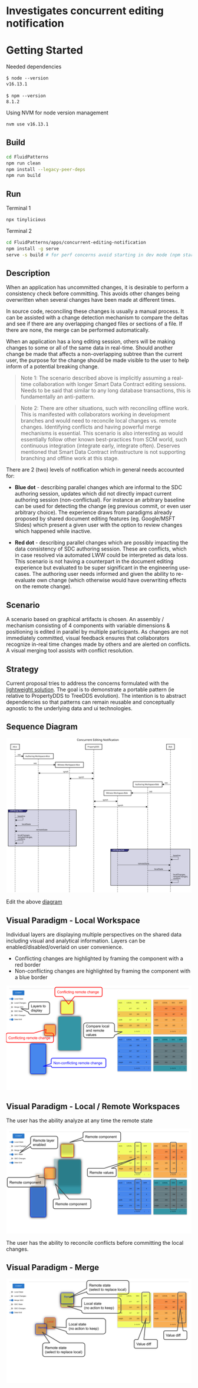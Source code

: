 # Investigates concurrent editing notification

# Getting Started

Needed dependencies
```
$ node --version
v16.13.1

$ npm --version
8.1.2
```

Using NVM for node version management
```sh
nvm use v16.13.1
```
## Build

```sh
cd FluidPatterns
npm run clean
npm install --legacy-peer-deps
npm run build
```


## Run

Terminal 1

```sh
npx tinylicious
```

Terminal 2

```sh
cd FluidPatterns/apps/concurrent-editing-notification
npm install -g serve
serve -s build # for perf concerns avoid starting in dev mode (npm start)
```

## Description
When an application has uncommitted changes, it is desirable to perform a consistency check before committing. This avoids other changes being overwritten when several changes have been made at different times.

In source code, reconciling these changes is usually a manual process. It can be assisted with a change detection mechanism to compare the deltas and see if there are any overlapping changed files or sections of a file. If there are none, the merge can be performed automatically.

When an application has a long editing session, others will be making changes to some or all of the same data in real-time. Should another change be made that affects a non-overlapping subtree than the current user, the purpose for the change should be made visible to the user to help inform of a potential breaking change.


> Note 1: The scenario described above is implicitly assuming a real-time collaboration with longer Smart Data Contract editing sessions. Needs to be said that similar to any long database transactions, this is fundamentally an anti-pattern.

> Note 2: There are other situations, such with reconciling offline work. This is manifested with collaborators working in development branches and would need to reconcile local changes vs. remote changes. Identifying conflicts and having powerful merge mechanisms is essential. This scenario is also interesting as would essentially follow other known best-practices from SCM world, such continuous integration (integrate early, integrate often). Deserves mentioned that Smart Data Contract infrastructure is not supporting branching and offline work at this stage.

There are 2 (two) levels of notification which in general needs accounted for:

- __Blue dot__ - describing parallel changes which are informal to the SDC authoring session, updates which did not directly impact current authoring session (non-conflictual). For instance an arbitrary baseline can be used for detecting the change (eg previous commit, or even user arbitrary choice). The experience draws from paradigms already proposed by shared document editing features (eg. Google/MSFT Slides) which present a given user with the option to review changes which happened while inactive.

- __Red dot__ - describing parallel changes which are possibly impacting the data consistency of SDC authoring session. These are conflicts, which in case resolved via automated LWW could be interpreted as data loss. This scenario is not having a counterpart in the document editing experience but evaluated to be super significant in the engineering use-cases. The authoring user needs informed and given the ability to re-evaluate own change (which otherwise would have overwriting effects on the remote change).

## Scenario

A scenario based on graphical artifacts is chosen. An assembly / mechanism consisting of 4 components with variable dimensions & positioning is edited in parallel by multiple participants. As changes are not immediately committed, visual feedback ensures that collaborators recognize in-real time changes made by others and are alerted on conflicts. A visual merging tool assists with conflict resolution. 

## Strategy

Current proposal tries to address the concerns formulated with the [lightweight solution](../concurrent-editing-notification-light/). The goal is to demonstrate a portable pattern (ie relative to PropertyDDS to TreeDDS evolution). The intention is to abstract dependencies so that patterns can remain reusable and conceptually agnostic to the underlying data and ui technologies. 


## Sequence Diagram

![Sequence Diagram](./img/sequence.svg)

Edit the above [diagram](https://sequencediagram.org/index.html#initialData=C4S2BsFMAIGEHsB2BjArgJ3ZRxoFEATMERAc2gDl5QAzEZAQ1CQCgWAHB9UZETnaAEFw9SBy48+DAYNTAAFvHQlyAdSUBrAM6dkkALTDR47vSkDVYRJC1bo69Nt0Gjek5P64ACunjtI3ACeACLBAMruZp72VjZ2Dk4MevoAQvAARpG80bIKSir2mjpJBmmZnKbZ0rhlbK4GAHwAVLmKymSFjsXJ9QBcJGAs9frNlsDWtp2JPSJ6-YiDQ3JtBQndLrOQADwjPn4BwCHhvVqBKPIsYxPxRc6GmzsNe-5BoWEnZ8gXLGUjLcv5DprO5leaDX6jWKTYElVIZMHANiXKE3LogjKPZ4HI7vU7nJZ5dpqW6wsqY3wvQ5vD74likXyodjQADEACYaKzIAB2dLQYIgGg0AD0AFkAqQYPUWQB3eRgMTDBp9dIMLSQETWAkrIEkmaiEZ9cDwRjgMLAJhiK5xKbre76pWbXpYAC21EgZotQ02BsdRpNsHk0glWgANAAdRAut0BoM2cMoJA0WbALQsbAEaBsenwRks9mcnl8gXCsXoCXQMoyuXAMQQ0EqtUay0om3o9IjUFRmsemtawHEtGkjId+F+him829uuj43jmNkOMRruQefB+PIRPJ1PpzNAA) 

## Visual Paradigm - Local Workspace

Individual layers are displaying multiple perspectives on the shared data including visual and analytical information. Layers can be enabled/disabled/overlaid on user convenience.

 - Conflicting changes are highlighted by framing the component with a red border
 - Non-conflicting changes  are highlighted by framing the component with a blue border

![Local Workspace](./img/local-state-1.svg)

## Visual Paradigm - Local / Remote Workspaces

The user has the ability analyze at any time the remote state

![Local & Remote Workspaces](./img/local-remote-states-1.svg)

The user has the ability to reconcile conflicts before committing the local changes.

## Visual Paradigm - Merge

![Merge](./img/merge-1.svg)

